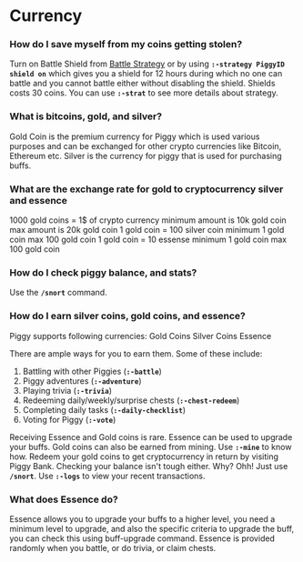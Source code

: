 # Currency

### How do I save myself from my coins getting stolen?
Turn on Battle Shield from [Battle Strategy](https://piggy.gg/my-piggy/battle-strategy) or by using __`:-strategy PiggyID shield on`__ which gives you a shield for 12 hours during which no one can battle and you cannot battle either without disabling the shield. Shields costs 30 coins. You can use __`:-strat`__ to see more details about strategy.

### What is bitcoins, gold, and silver?
Gold Coin is the premium currency for Piggy which is used various purposes and can be exchanged for other crypto currencies like Bitcoin, Ethereum etc. Silver is the currency for piggy that is used for purchasing buffs.

### What are the exchange rate for gold to cryptocurrency silver and essence
1000 gold coins = 1$ of crypto currency minimum amount is 10k gold coin max amount is 20k gold coin
1 gold coin = 100 silver coin minimum 1 gold coin max 100 gold coin
1 gold coin = 10 essense minimum 1 gold coin max 100 gold coin

### How do I check piggy balance, and stats?
Use the __`/snort`__ command.

### How do I earn silver coins, gold coins, and essence?
Piggy supports following currencies:
Gold Coins
Silver Coins
Essence

There are ample ways for you to earn them. Some of these include:
1) Battling with other Piggies (__`:-battle`__)
2) Piggy adventures (__`:-adventure`__)
3) Playing trivia (__`:-trivia`__)
4) Redeeming daily/weekly/surprise chests (__`:-chest-redeem`__)
5) Completing daily tasks (__`:-daily-checklist`__)
6) Voting for Piggy (__`:-vote`__)

Receiving Essence and Gold coins is rare.
Essence can be used to upgrade your buffs.
Gold coins can also be earned from mining. Use __`:-mine`__ to know how. Redeem your gold coins to get cryptocurrency in return by visiting Piggy Bank.
Checking your balance isn't tough either. Why? Ohh! Just use __`/snort`__. Use __`:-logs`__ to view your recent transactions.

### What does Essence do?
Essence allows you to upgrade your buffs to a higher level, you need a minimum level to upgrade, and also the specific criteria to upgrade the buff, you can check this using buff-upgrade command. Essence is provided randomly when you battle, or do trivia, or claim chests.
